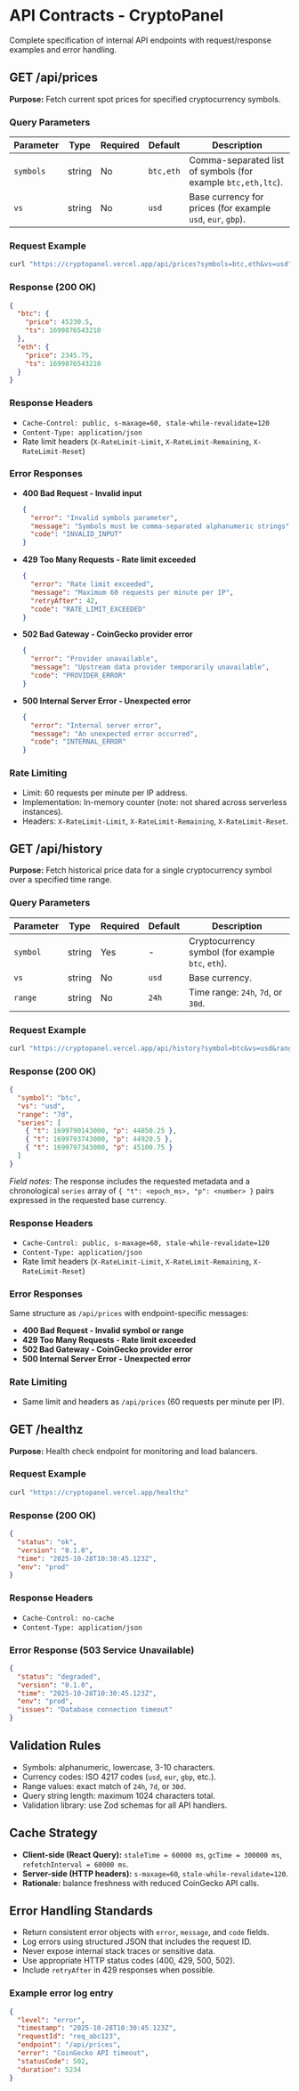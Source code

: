 # API Contracts - CryptoPanel

Complete specification of internal API endpoints with request/response examples and error handling.

## GET /api/prices

**Purpose:** Fetch current spot prices for specified cryptocurrency symbols.

### Query Parameters
| Parameter | Type | Required | Default | Description |
|-----------|------|----------|---------|-------------|
| `symbols` | string | No | `btc,eth` | Comma-separated list of symbols (for example `btc,eth,ltc`). |
| `vs` | string | No | `usd` | Base currency for prices (for example `usd`, `eur`, `gbp`). |

### Request Example
```bash
curl "https://cryptopanel.vercel.app/api/prices?symbols=btc,eth&vs=usd"
```

### Response (200 OK)
```json
{
  "btc": {
    "price": 45230.5,
    "ts": 1699876543210
  },
  "eth": {
    "price": 2345.75,
    "ts": 1699876543210
  }
}
```

### Response Headers
- `Cache-Control: public, s-maxage=60, stale-while-revalidate=120`
- `Content-Type: application/json`
- Rate limit headers (`X-RateLimit-Limit`, `X-RateLimit-Remaining`, `X-RateLimit-Reset`)

### Error Responses
- **400 Bad Request - Invalid input**
  ```json
  {
    "error": "Invalid symbols parameter",
    "message": "Symbols must be comma-separated alphanumeric strings",
    "code": "INVALID_INPUT"
  }
  ```
- **429 Too Many Requests - Rate limit exceeded**
  ```json
  {
    "error": "Rate limit exceeded",
    "message": "Maximum 60 requests per minute per IP",
    "retryAfter": 42,
    "code": "RATE_LIMIT_EXCEEDED"
  }
  ```
- **502 Bad Gateway - CoinGecko provider error**
  ```json
  {
    "error": "Provider unavailable",
    "message": "Upstream data provider temporarily unavailable",
    "code": "PROVIDER_ERROR"
  }
  ```
- **500 Internal Server Error - Unexpected error**
  ```json
  {
    "error": "Internal server error",
    "message": "An unexpected error occurred",
    "code": "INTERNAL_ERROR"
  }
  ```

### Rate Limiting
- Limit: 60 requests per minute per IP address.
- Implementation: In-memory counter (note: not shared across serverless instances).
- Headers: `X-RateLimit-Limit`, `X-RateLimit-Remaining`, `X-RateLimit-Reset`.

## GET /api/history

**Purpose:** Fetch historical price data for a single cryptocurrency symbol over a specified time range.

### Query Parameters
| Parameter | Type | Required | Default | Description |
|-----------|------|----------|---------|-------------|
| `symbol` | string | Yes | - | Cryptocurrency symbol (for example `btc`, `eth`). |
| `vs` | string | No | `usd` | Base currency. |
| `range` | string | No | `24h` | Time range: `24h`, `7d`, or `30d`. |

### Request Example
```bash
curl "https://cryptopanel.vercel.app/api/history?symbol=btc&vs=usd&range=7d"
```

### Response (200 OK)
```json
{
  "symbol": "btc",
  "vs": "usd",
  "range": "7d",
  "series": [
    { "t": 1699790143000, "p": 44850.25 },
    { "t": 1699793743000, "p": 44920.5 },
    { "t": 1699797343000, "p": 45100.75 }
  ]
}
```
*Field notes:* The response includes the requested metadata and a chronological `series` array of `{ "t": <epoch_ms>, "p": <number> }` pairs expressed in the requested base currency.

### Response Headers
- `Cache-Control: public, s-maxage=60, stale-while-revalidate=120`
- `Content-Type: application/json`
- Rate limit headers (`X-RateLimit-Limit`, `X-RateLimit-Remaining`, `X-RateLimit-Reset`)

### Error Responses
Same structure as `/api/prices` with endpoint-specific messages:
- **400 Bad Request - Invalid symbol or range**
- **429 Too Many Requests - Rate limit exceeded**
- **502 Bad Gateway - CoinGecko provider error**
- **500 Internal Server Error - Unexpected error**

### Rate Limiting
- Same limit and headers as `/api/prices` (60 requests per minute per IP).

## GET /healthz

**Purpose:** Health check endpoint for monitoring and load balancers.

### Request Example
```bash
curl "https://cryptopanel.vercel.app/healthz"
```

### Response (200 OK)
```json
{
  "status": "ok",
  "version": "0.1.0",
  "time": "2025-10-28T10:30:45.123Z",
  "env": "prod"
}
```

### Response Headers
- `Cache-Control: no-cache`
- `Content-Type: application/json`

### Error Response (503 Service Unavailable)
```json
{
  "status": "degraded",
  "version": "0.1.0",
  "time": "2025-10-28T10:30:45.123Z",
  "env": "prod",
  "issues": "Database connection timeout"
}
```

## Validation Rules
- Symbols: alphanumeric, lowercase, 3-10 characters.
- Currency codes: ISO 4217 codes (`usd`, `eur`, `gbp`, etc.).
- Range values: exact match of `24h`, `7d`, or `30d`.
- Query string length: maximum 1024 characters total.
- Validation library: use Zod schemas for all API handlers.

## Cache Strategy
- **Client-side (React Query):** `staleTime = 60000 ms`, `gcTime = 300000 ms`, `refetchInterval = 60000 ms`.
- **Server-side (HTTP headers):** `s-maxage=60`, `stale-while-revalidate=120`.
- **Rationale:** balance freshness with reduced CoinGecko API calls.

## Error Handling Standards
- Return consistent error objects with `error`, `message`, and `code` fields.
- Log errors using structured JSON that includes the request ID.
- Never expose internal stack traces or sensitive data.
- Use appropriate HTTP status codes (400, 429, 500, 502).
- Include `retryAfter` in 429 responses when possible.

### Example error log entry
```json
{
  "level": "error",
  "timestamp": "2025-10-28T10:30:45.123Z",
  "requestId": "req_abc123",
  "endpoint": "/api/prices",
  "error": "CoinGecko API timeout",
  "statusCode": 502,
  "duration": 5234
}
```

